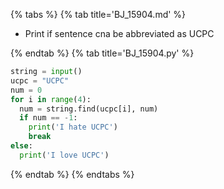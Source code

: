 {% tabs %}
{% tab title='BJ_15904.md' %}

* Print if sentence cna be abbreviated as UCPC

{% endtab %}
{% tab title='BJ_15904.py' %}

```py
string = input()
ucpc = "UCPC"
num = 0
for i in range(4):
  num = string.find(ucpc[i], num)
  if num == -1:
    print('I hate UCPC')
    break
else:
  print('I love UCPC')
```

{% endtab %}
{% endtabs %}